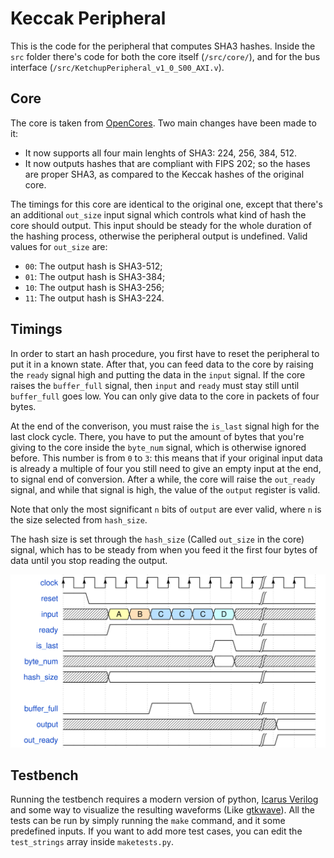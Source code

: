 # Keccak Peripheral

This is the code for the peripheral that computes SHA3 hashes. Inside the `src` folder there's code for both  the core itself (`/src/core/`), and for the bus interface (`/src/KetchupPeripheral_v1_0_S00_AXI.v`).

## Core

The core is taken from [OpenCores](https://opencores.org/projects/sha3). Two main changes have been made to it:
- It now supports all four main lenghts of SHA3: 224, 256, 384, 512.
- It now outputs hashes that are compliant with FIPS 202; so the hases are proper SHA3, as compared  to the Keccak hashes of the original core. 

The timings for this core are identical to the original one, except that there's an additional `out_size` input signal which controls what kind of hash the core should output. This input should be steady for the whole duration of the hashing process, otherwise the peripheral output is undefined. Valid values for `out_size` are:
- `00`: The output hash is SHA3-512;
- `01`: The output hash is SHA3-384;
- `10`: The output hash is SHA3-256;
- `11`: The output hash is SHA3-224.

## Timings

In order to start an hash procedure, you first have to reset the peripheral to put it in a known state. After that, you can feed data to the core by raising the `ready` signal high and putting the data in the `input` signal. If the core raises the `buffer_full` signal, then `input` and `ready` must stay still until `buffer_full` goes low. You can only give data to the core in packets of four bytes. 

At the end of the converison, you must raise the `is_last` signal high for the last clock cycle. There, you have to put the amount of bytes that you're giving to the core inside the `byte_num` signal, which is otherwise ignored before. This number is from `0` to `3`: this means that if your original input data is already a multiple of four you still need to give an empty input at the end, to signal end of conversion. After a while, the core will raise the `out_ready` signal, and while that signal is high, the value of the `output` register is valid. 

Note that only the most significant `n` bits of `output` are ever valid, where `n` is the size selected from `hash_size`.

The hash size is set through the `hash_size` (Called `out_size` in the core) signal, which has to be steady from when you feed it the first four bytes of data until you stop reading the output.

<img src="./core_timings.png" width="600">

## Testbench

Running the testbench requires a modern version of python, [Icarus Verilog](https://github.com/steveicarus/iverilog) and some way to visualize the resulting waveforms (Like [gtkwave](https://gtkwave.sourceforge.net/)). All the tests can be run by simply running the `make` command, and it some predefined inputs. If you want to add more test cases, you can edit the `test_strings` array inside `maketests.py`.
